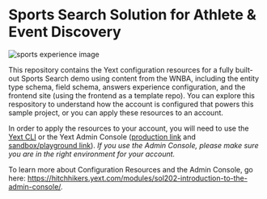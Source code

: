 # Sports Search Solution for Athlete & Event Discovery

![sports experience image](https://a.mktgcdn.com/p/KLbyPuInt4RtEM4ie9GNHD8rTelpOVdrUrbfHo3jwXI/1560x878.jpg)

This repository contains the Yext configuration resources for a fully built-out Sports Search demo using content from the WNBA, including the entity type schema, field schema, answers experience configuration, and the frontend site (using the frontend as a template repo). You can explore this respository to understand how the account is configured that powers this sample project, or you can apply these resources to an account. 

In order to apply the resources to your account, you will need to use the [Yext CLI](https://hitchhikers.yext.com/docs/cli/) or the Yext Admin Console ([production link](https://www.yext.com/adminconsole/resources?githubRepository=https://github.com/YextSolutions/sports-search-solution-sample-project) and [sandbox/playground link](https://sandbox.yext.com/adminconsole/resources?githubRepository=https://github.com/YextSolutions/sports-search-solution-sample-project)). *If you use the Admin Console, please make sure you are in the right environment for your account.* 

To learn more about Configuration Resources and the Admin Console, go here: https://hitchhikers.yext.com/modules/sol202-introduction-to-the-admin-console/. 
